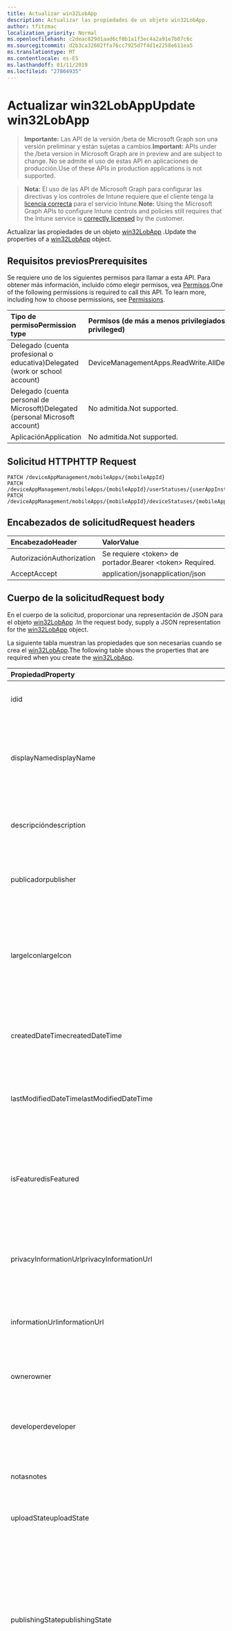 ```yaml
---
title: Actualizar win32LobApp
description: Actualizar las propiedades de un objeto win32LobApp.
author: tfitzmac
localization_priority: Normal
ms.openlocfilehash: c2deac829d1aad6cf0b1a1f3ec4a2a91e7b07c6c
ms.sourcegitcommit: d2b3ca32602ffa76cc7925d7f4d1e2258e611ea5
ms.translationtype: MT
ms.contentlocale: es-ES
ms.lasthandoff: 01/11/2019
ms.locfileid: "27864935"
---
```

# <a name="update-win32lobapp"></a><span data-ttu-id="2ab69-103">Actualizar win32LobApp</span><span class="sxs-lookup"><span data-stu-id="2ab69-103">Update win32LobApp</span></span>

> <span data-ttu-id="2ab69-104">**Importante:** Las API de la versión /beta de Microsoft Graph son una versión preliminar y están sujetas a cambios.</span><span class="sxs-lookup"><span data-stu-id="2ab69-104">**Important:** APIs under the /beta version in Microsoft Graph are in preview and are subject to change.</span></span> <span data-ttu-id="2ab69-105">No se admite el uso de estas API en aplicaciones de producción.</span><span class="sxs-lookup"><span data-stu-id="2ab69-105">Use of these APIs in production applications is not supported.</span></span>

> <span data-ttu-id="2ab69-106">**Nota:** El uso de las API de Microsoft Graph para configurar las directivas y los controles de Intune requiere que el cliente tenga la [licencia correcta](https://go.microsoft.com/fwlink/?linkid=839381) para el servicio Intune.</span><span class="sxs-lookup"><span data-stu-id="2ab69-106">**Note:** Using the Microsoft Graph APIs to configure Intune controls and policies still requires that the Intune service is [correctly licensed](https://go.microsoft.com/fwlink/?linkid=839381) by the customer.</span></span>

<span data-ttu-id="2ab69-107">Actualizar las propiedades de un objeto [win32LobApp](../resources/intune-apps-win32lobapp.md) .</span><span class="sxs-lookup"><span data-stu-id="2ab69-107">Update the properties of a [win32LobApp](../resources/intune-apps-win32lobapp.md) object.</span></span>
## <a name="prerequisites"></a><span data-ttu-id="2ab69-108">Requisitos previos</span><span class="sxs-lookup"><span data-stu-id="2ab69-108">Prerequisites</span></span>
<span data-ttu-id="2ab69-p102">Se requiere uno de los siguientes permisos para llamar a esta API. Para obtener más información, incluido cómo elegir permisos, vea [Permisos](/graph/permissions-reference).</span><span class="sxs-lookup"><span data-stu-id="2ab69-p102">One of the following permissions is required to call this API. To learn more, including how to choose permissions, see [Permissions](/graph/permissions-reference).</span></span>

|<span data-ttu-id="2ab69-111">Tipo de permiso</span><span class="sxs-lookup"><span data-stu-id="2ab69-111">Permission type</span></span>|<span data-ttu-id="2ab69-112">Permisos (de más a menos privilegiados)</span><span class="sxs-lookup"><span data-stu-id="2ab69-112">Permissions (from most to least privileged)</span></span>|
|:---|:---|
|<span data-ttu-id="2ab69-113">Delegado (cuenta profesional o educativa)</span><span class="sxs-lookup"><span data-stu-id="2ab69-113">Delegated (work or school account)</span></span>|<span data-ttu-id="2ab69-114">DeviceManagementApps.ReadWrite.All</span><span class="sxs-lookup"><span data-stu-id="2ab69-114">DeviceManagementApps.ReadWrite.All</span></span>|
|<span data-ttu-id="2ab69-115">Delegado (cuenta personal de Microsoft)</span><span class="sxs-lookup"><span data-stu-id="2ab69-115">Delegated (personal Microsoft account)</span></span>|<span data-ttu-id="2ab69-116">No admitida.</span><span class="sxs-lookup"><span data-stu-id="2ab69-116">Not supported.</span></span>|
|<span data-ttu-id="2ab69-117">Aplicación</span><span class="sxs-lookup"><span data-stu-id="2ab69-117">Application</span></span>|<span data-ttu-id="2ab69-118">No admitida.</span><span class="sxs-lookup"><span data-stu-id="2ab69-118">Not supported.</span></span>|

## <a name="http-request"></a><span data-ttu-id="2ab69-119">Solicitud HTTP</span><span class="sxs-lookup"><span data-stu-id="2ab69-119">HTTP Request</span></span>
<!-- {
  "blockType": "ignored"
}
-->
``` http
PATCH /deviceAppManagement/mobileApps/{mobileAppId}
PATCH /deviceAppManagement/mobileApps/{mobileAppId}/userStatuses/{userAppInstallStatusId}/app
PATCH /deviceAppManagement/mobileApps/{mobileAppId}/deviceStatuses/{mobileAppInstallStatusId}/app
```

## <a name="request-headers"></a><span data-ttu-id="2ab69-120">Encabezados de solicitud</span><span class="sxs-lookup"><span data-stu-id="2ab69-120">Request headers</span></span>
|<span data-ttu-id="2ab69-121">Encabezado</span><span class="sxs-lookup"><span data-stu-id="2ab69-121">Header</span></span>|<span data-ttu-id="2ab69-122">Valor</span><span class="sxs-lookup"><span data-stu-id="2ab69-122">Value</span></span>|
|:---|:---|
|<span data-ttu-id="2ab69-123">Autorización</span><span class="sxs-lookup"><span data-stu-id="2ab69-123">Authorization</span></span>|<span data-ttu-id="2ab69-124">Se requiere &lt;token&gt; de portador.</span><span class="sxs-lookup"><span data-stu-id="2ab69-124">Bearer &lt;token&gt; Required.</span></span>|
|<span data-ttu-id="2ab69-125">Accept</span><span class="sxs-lookup"><span data-stu-id="2ab69-125">Accept</span></span>|<span data-ttu-id="2ab69-126">application/json</span><span class="sxs-lookup"><span data-stu-id="2ab69-126">application/json</span></span>|

## <a name="request-body"></a><span data-ttu-id="2ab69-127">Cuerpo de la solicitud</span><span class="sxs-lookup"><span data-stu-id="2ab69-127">Request body</span></span>
<span data-ttu-id="2ab69-128">En el cuerpo de la solicitud, proporcionar una representación de JSON para el objeto [win32LobApp](../resources/intune-apps-win32lobapp.md) .</span><span class="sxs-lookup"><span data-stu-id="2ab69-128">In the request body, supply a JSON representation for the [win32LobApp](../resources/intune-apps-win32lobapp.md) object.</span></span>

<span data-ttu-id="2ab69-129">La siguiente tabla muestran las propiedades que son necesarias cuando se crea el [win32LobApp](../resources/intune-apps-win32lobapp.md).</span><span class="sxs-lookup"><span data-stu-id="2ab69-129">The following table shows the properties that are required when you create the [win32LobApp](../resources/intune-apps-win32lobapp.md).</span></span>

|<span data-ttu-id="2ab69-130">Propiedad</span><span class="sxs-lookup"><span data-stu-id="2ab69-130">Property</span></span>|<span data-ttu-id="2ab69-131">Tipo</span><span class="sxs-lookup"><span data-stu-id="2ab69-131">Type</span></span>|<span data-ttu-id="2ab69-132">Descripción</span><span class="sxs-lookup"><span data-stu-id="2ab69-132">Description</span></span>|
|:---|:---|:---|
|<span data-ttu-id="2ab69-133">id</span><span class="sxs-lookup"><span data-stu-id="2ab69-133">id</span></span>|<span data-ttu-id="2ab69-134">Cadena</span><span class="sxs-lookup"><span data-stu-id="2ab69-134">String</span></span>|<span data-ttu-id="2ab69-135">Clave de la entidad.</span><span class="sxs-lookup"><span data-stu-id="2ab69-135">Key of the entity.</span></span> <span data-ttu-id="2ab69-136">Heredado de [mobileApp](../resources/intune-apps-mobileapp.md).</span><span class="sxs-lookup"><span data-stu-id="2ab69-136">Inherited from [mobileApp](../resources/intune-apps-mobileapp.md)</span></span>|
|<span data-ttu-id="2ab69-137">displayName</span><span class="sxs-lookup"><span data-stu-id="2ab69-137">displayName</span></span>|<span data-ttu-id="2ab69-138">Cadena</span><span class="sxs-lookup"><span data-stu-id="2ab69-138">String</span></span>|<span data-ttu-id="2ab69-139">Título de la aplicación importado o proporcionado por el administrador.</span><span class="sxs-lookup"><span data-stu-id="2ab69-139">The admin provided or imported title of the app.</span></span> <span data-ttu-id="2ab69-140">Heredado de [mobileApp](../resources/intune-apps-mobileapp.md).</span><span class="sxs-lookup"><span data-stu-id="2ab69-140">Inherited from [mobileApp](../resources/intune-apps-mobileapp.md)</span></span>|
|<span data-ttu-id="2ab69-141">descripción</span><span class="sxs-lookup"><span data-stu-id="2ab69-141">description</span></span>|<span data-ttu-id="2ab69-142">Cadena</span><span class="sxs-lookup"><span data-stu-id="2ab69-142">String</span></span>|<span data-ttu-id="2ab69-143">Descripción de la aplicación.</span><span class="sxs-lookup"><span data-stu-id="2ab69-143">The description of the app.</span></span> <span data-ttu-id="2ab69-144">Heredado de [mobileApp](../resources/intune-apps-mobileapp.md).</span><span class="sxs-lookup"><span data-stu-id="2ab69-144">Inherited from [mobileApp](../resources/intune-apps-mobileapp.md)</span></span>|
|<span data-ttu-id="2ab69-145">publicador</span><span class="sxs-lookup"><span data-stu-id="2ab69-145">publisher</span></span>|<span data-ttu-id="2ab69-146">Cadena</span><span class="sxs-lookup"><span data-stu-id="2ab69-146">String</span></span>|<span data-ttu-id="2ab69-147">Publicador de la aplicación.</span><span class="sxs-lookup"><span data-stu-id="2ab69-147">The publisher of the app.</span></span> <span data-ttu-id="2ab69-148">Heredado de [mobileApp](../resources/intune-apps-mobileapp.md).</span><span class="sxs-lookup"><span data-stu-id="2ab69-148">Inherited from [mobileApp](../resources/intune-apps-mobileapp.md)</span></span>|
|<span data-ttu-id="2ab69-149">largeIcon</span><span class="sxs-lookup"><span data-stu-id="2ab69-149">largeIcon</span></span>|[<span data-ttu-id="2ab69-150">mimeContent</span><span class="sxs-lookup"><span data-stu-id="2ab69-150">mimeContent</span></span>](../resources/intune-shared-mimecontent.md)|<span data-ttu-id="2ab69-151">Icono grande que se mostrará en los detalles de la aplicación y se usa para cargar el icono.</span><span class="sxs-lookup"><span data-stu-id="2ab69-151">The large icon, to be displayed in the app details and used for upload of the icon.</span></span> <span data-ttu-id="2ab69-152">Heredado de [mobileApp](../resources/intune-apps-mobileapp.md).</span><span class="sxs-lookup"><span data-stu-id="2ab69-152">Inherited from [mobileApp](../resources/intune-apps-mobileapp.md)</span></span>|
|<span data-ttu-id="2ab69-153">createdDateTime</span><span class="sxs-lookup"><span data-stu-id="2ab69-153">createdDateTime</span></span>|<span data-ttu-id="2ab69-154">DateTimeOffset</span><span class="sxs-lookup"><span data-stu-id="2ab69-154">DateTimeOffset</span></span>|<span data-ttu-id="2ab69-155">Fecha y hora de creación de la aplicación.</span><span class="sxs-lookup"><span data-stu-id="2ab69-155">The date and time the app was created.</span></span> <span data-ttu-id="2ab69-156">Heredado de [mobileApp](../resources/intune-apps-mobileapp.md).</span><span class="sxs-lookup"><span data-stu-id="2ab69-156">Inherited from [mobileApp](../resources/intune-apps-mobileapp.md)</span></span>|
|<span data-ttu-id="2ab69-157">lastModifiedDateTime</span><span class="sxs-lookup"><span data-stu-id="2ab69-157">lastModifiedDateTime</span></span>|<span data-ttu-id="2ab69-158">DateTimeOffset</span><span class="sxs-lookup"><span data-stu-id="2ab69-158">DateTimeOffset</span></span>|<span data-ttu-id="2ab69-159">Fecha y hora de la última modificación de la aplicación.</span><span class="sxs-lookup"><span data-stu-id="2ab69-159">The date and time the app was last modified.</span></span> <span data-ttu-id="2ab69-160">Heredado de [mobileApp](../resources/intune-apps-mobileapp.md).</span><span class="sxs-lookup"><span data-stu-id="2ab69-160">Inherited from [mobileApp](../resources/intune-apps-mobileapp.md)</span></span>|
|<span data-ttu-id="2ab69-161">isFeatured</span><span class="sxs-lookup"><span data-stu-id="2ab69-161">isFeatured</span></span>|<span data-ttu-id="2ab69-162">Booleano</span><span class="sxs-lookup"><span data-stu-id="2ab69-162">Boolean</span></span>|<span data-ttu-id="2ab69-163">Valor que indica si el administrador ha marcado la aplicación como destacada. Heredado de [mobileApp](../resources/intune-apps-mobileapp.md).</span><span class="sxs-lookup"><span data-stu-id="2ab69-163">The value indicating whether the app is marked as featured by the admin. Inherited from [mobileApp](../resources/intune-apps-mobileapp.md)</span></span>|
|<span data-ttu-id="2ab69-164">privacyInformationUrl</span><span class="sxs-lookup"><span data-stu-id="2ab69-164">privacyInformationUrl</span></span>|<span data-ttu-id="2ab69-165">Cadena</span><span class="sxs-lookup"><span data-stu-id="2ab69-165">String</span></span>|<span data-ttu-id="2ab69-166">La dirección URL de la declaración de privacidad.</span><span class="sxs-lookup"><span data-stu-id="2ab69-166">The privacy statement Url.</span></span> <span data-ttu-id="2ab69-167">Heredado de [mobileApp](../resources/intune-apps-mobileapp.md).</span><span class="sxs-lookup"><span data-stu-id="2ab69-167">Inherited from [mobileApp](../resources/intune-apps-mobileapp.md)</span></span>|
|<span data-ttu-id="2ab69-168">informationUrl</span><span class="sxs-lookup"><span data-stu-id="2ab69-168">informationUrl</span></span>|<span data-ttu-id="2ab69-169">Cadena</span><span class="sxs-lookup"><span data-stu-id="2ab69-169">String</span></span>|<span data-ttu-id="2ab69-170">La dirección URL para obtener más información.</span><span class="sxs-lookup"><span data-stu-id="2ab69-170">The more information Url.</span></span> <span data-ttu-id="2ab69-171">Heredado de [mobileApp](../resources/intune-apps-mobileapp.md).</span><span class="sxs-lookup"><span data-stu-id="2ab69-171">Inherited from [mobileApp](../resources/intune-apps-mobileapp.md)</span></span>|
|<span data-ttu-id="2ab69-172">owner</span><span class="sxs-lookup"><span data-stu-id="2ab69-172">owner</span></span>|<span data-ttu-id="2ab69-173">Cadena</span><span class="sxs-lookup"><span data-stu-id="2ab69-173">String</span></span>|<span data-ttu-id="2ab69-174">Propietario de la aplicación.</span><span class="sxs-lookup"><span data-stu-id="2ab69-174">The owner of the app.</span></span> <span data-ttu-id="2ab69-175">Heredado de [mobileApp](../resources/intune-apps-mobileapp.md).</span><span class="sxs-lookup"><span data-stu-id="2ab69-175">Inherited from [mobileApp](../resources/intune-apps-mobileapp.md)</span></span>|
|<span data-ttu-id="2ab69-176">developer</span><span class="sxs-lookup"><span data-stu-id="2ab69-176">developer</span></span>|<span data-ttu-id="2ab69-177">Cadena</span><span class="sxs-lookup"><span data-stu-id="2ab69-177">String</span></span>|<span data-ttu-id="2ab69-178">Desarrollador de la aplicación.</span><span class="sxs-lookup"><span data-stu-id="2ab69-178">The developer of the app.</span></span> <span data-ttu-id="2ab69-179">Heredado de [mobileApp](../resources/intune-apps-mobileapp.md).</span><span class="sxs-lookup"><span data-stu-id="2ab69-179">Inherited from [mobileApp](../resources/intune-apps-mobileapp.md)</span></span>|
|<span data-ttu-id="2ab69-180">notas</span><span class="sxs-lookup"><span data-stu-id="2ab69-180">notes</span></span>|<span data-ttu-id="2ab69-181">Cadena</span><span class="sxs-lookup"><span data-stu-id="2ab69-181">String</span></span>|<span data-ttu-id="2ab69-182">Notas de la aplicación.</span><span class="sxs-lookup"><span data-stu-id="2ab69-182">Notes for the app.</span></span> <span data-ttu-id="2ab69-183">Heredado de [mobileApp](../resources/intune-apps-mobileapp.md).</span><span class="sxs-lookup"><span data-stu-id="2ab69-183">Inherited from [mobileApp](../resources/intune-apps-mobileapp.md)</span></span>|
|<span data-ttu-id="2ab69-184">uploadState</span><span class="sxs-lookup"><span data-stu-id="2ab69-184">uploadState</span></span>|<span data-ttu-id="2ab69-185">Int32</span><span class="sxs-lookup"><span data-stu-id="2ab69-185">Int32</span></span>|<span data-ttu-id="2ab69-186">El estado de carga.</span><span class="sxs-lookup"><span data-stu-id="2ab69-186">The upload state.</span></span> <span data-ttu-id="2ab69-187">Heredado de [mobileApp](../resources/intune-apps-mobileapp.md).</span><span class="sxs-lookup"><span data-stu-id="2ab69-187">Inherited from [mobileApp](../resources/intune-apps-mobileapp.md)</span></span>|
|<span data-ttu-id="2ab69-188">publishingState</span><span class="sxs-lookup"><span data-stu-id="2ab69-188">publishingState</span></span>|[<span data-ttu-id="2ab69-189">mobileAppPublishingState</span><span class="sxs-lookup"><span data-stu-id="2ab69-189">mobileAppPublishingState</span></span>](../resources/intune-apps-mobileapppublishingstate.md)|<span data-ttu-id="2ab69-190">Estado de publicación de la aplicación.</span><span class="sxs-lookup"><span data-stu-id="2ab69-190">The publishing state for the app.</span></span> <span data-ttu-id="2ab69-191">La aplicación no puede asignarse a menos que se publique.</span><span class="sxs-lookup"><span data-stu-id="2ab69-191">The app cannot be assigned unless the app is published.</span></span> <span data-ttu-id="2ab69-192">Se hereda de [mobileApp](../resources/intune-apps-mobileapp.md).</span><span class="sxs-lookup"><span data-stu-id="2ab69-192">Inherited from [mobileApp](../resources/intune-apps-mobileapp.md).</span></span> <span data-ttu-id="2ab69-193">Los valores posibles son: `notPublished`, `processing` y `published`.</span><span class="sxs-lookup"><span data-stu-id="2ab69-193">Possible values are: `notPublished`, `processing`, `published`.</span></span>|
|<span data-ttu-id="2ab69-194">committedContentVersion</span><span class="sxs-lookup"><span data-stu-id="2ab69-194">committedContentVersion</span></span>|<span data-ttu-id="2ab69-195">Cadena</span><span class="sxs-lookup"><span data-stu-id="2ab69-195">String</span></span>|<span data-ttu-id="2ab69-196">Versión interna del contenido confirmado.</span><span class="sxs-lookup"><span data-stu-id="2ab69-196">The internal committed content version.</span></span> <span data-ttu-id="2ab69-197">Heredado de [mobileLobApp](../resources/intune-apps-mobilelobapp.md).</span><span class="sxs-lookup"><span data-stu-id="2ab69-197">Inherited from [mobileLobApp](../resources/intune-apps-mobilelobapp.md)</span></span>|
|<span data-ttu-id="2ab69-198">fileName</span><span class="sxs-lookup"><span data-stu-id="2ab69-198">fileName</span></span>|<span data-ttu-id="2ab69-199">Cadena</span><span class="sxs-lookup"><span data-stu-id="2ab69-199">String</span></span>|<span data-ttu-id="2ab69-200">Nombre del archivo de la aplicación de LOB principal.</span><span class="sxs-lookup"><span data-stu-id="2ab69-200">The name of the main Lob application file.</span></span> <span data-ttu-id="2ab69-201">Heredado de [mobileLobApp](../resources/intune-apps-mobilelobapp.md).</span><span class="sxs-lookup"><span data-stu-id="2ab69-201">Inherited from [mobileLobApp](../resources/intune-apps-mobilelobapp.md)</span></span>|
|<span data-ttu-id="2ab69-202">size</span><span class="sxs-lookup"><span data-stu-id="2ab69-202">size</span></span>|<span data-ttu-id="2ab69-203">Int64</span><span class="sxs-lookup"><span data-stu-id="2ab69-203">Int64</span></span>|<span data-ttu-id="2ab69-204">Tamaño total, incluidos todos los archivos cargados.</span><span class="sxs-lookup"><span data-stu-id="2ab69-204">The total size, including all uploaded files.</span></span> <span data-ttu-id="2ab69-205">Heredado de [mobileLobApp](../resources/intune-apps-mobilelobapp.md).</span><span class="sxs-lookup"><span data-stu-id="2ab69-205">Inherited from [mobileLobApp](../resources/intune-apps-mobilelobapp.md)</span></span>|
|<span data-ttu-id="2ab69-206">installCommandLine</span><span class="sxs-lookup"><span data-stu-id="2ab69-206">installCommandLine</span></span>|<span data-ttu-id="2ab69-207">Cadena</span><span class="sxs-lookup"><span data-stu-id="2ab69-207">String</span></span>|<span data-ttu-id="2ab69-208">La línea de comandos para instalar esta aplicación</span><span class="sxs-lookup"><span data-stu-id="2ab69-208">The command line to install this app</span></span>|
|<span data-ttu-id="2ab69-209">uninstallCommandLine</span><span class="sxs-lookup"><span data-stu-id="2ab69-209">uninstallCommandLine</span></span>|<span data-ttu-id="2ab69-210">Cadena</span><span class="sxs-lookup"><span data-stu-id="2ab69-210">String</span></span>|<span data-ttu-id="2ab69-211">La línea de comandos para desinstalar esta aplicación</span><span class="sxs-lookup"><span data-stu-id="2ab69-211">The command line to uninstall this app</span></span>|
|<span data-ttu-id="2ab69-212">applicableArchitectures</span><span class="sxs-lookup"><span data-stu-id="2ab69-212">applicableArchitectures</span></span>|[<span data-ttu-id="2ab69-213">windowsArchitecture</span><span class="sxs-lookup"><span data-stu-id="2ab69-213">windowsArchitecture</span></span>](../resources/intune-apps-windowsarchitecture.md)|<span data-ttu-id="2ab69-214">Arquitecturas de Windows en las que se puede ejecutar esta aplicación.</span><span class="sxs-lookup"><span data-stu-id="2ab69-214">The Windows architecture(s) for which this app can run on.</span></span> <span data-ttu-id="2ab69-215">Los valores posibles son: `none`, `x86`, `x64`, `arm` y `neutral`.</span><span class="sxs-lookup"><span data-stu-id="2ab69-215">Possible values are: `none`, `x86`, `x64`, `arm`, `neutral`.</span></span>|
|<span data-ttu-id="2ab69-216">minimumSupportedOperatingSystem</span><span class="sxs-lookup"><span data-stu-id="2ab69-216">minimumSupportedOperatingSystem</span></span>|[<span data-ttu-id="2ab69-217">windowsMinimumOperatingSystem</span><span class="sxs-lookup"><span data-stu-id="2ab69-217">windowsMinimumOperatingSystem</span></span>](../resources/intune-apps-windowsminimumoperatingsystem.md)|<span data-ttu-id="2ab69-218">Valor del sistema operativo mínimo aplicable.</span><span class="sxs-lookup"><span data-stu-id="2ab69-218">The value for the minimum applicable operating system.</span></span>|
|<span data-ttu-id="2ab69-219">minimumFreeDiskSpaceInMB</span><span class="sxs-lookup"><span data-stu-id="2ab69-219">minimumFreeDiskSpaceInMB</span></span>|<span data-ttu-id="2ab69-220">Int32</span><span class="sxs-lookup"><span data-stu-id="2ab69-220">Int32</span></span>|<span data-ttu-id="2ab69-221">El valor para el espacio libre en disco mínimo que se requiere para instalar esta aplicación.</span><span class="sxs-lookup"><span data-stu-id="2ab69-221">The value for the minimum free disk space which is required to install this app.</span></span>|
|<span data-ttu-id="2ab69-222">minimumMemoryInMB</span><span class="sxs-lookup"><span data-stu-id="2ab69-222">minimumMemoryInMB</span></span>|<span data-ttu-id="2ab69-223">Int32</span><span class="sxs-lookup"><span data-stu-id="2ab69-223">Int32</span></span>|<span data-ttu-id="2ab69-224">El valor de la memoria física mínimo que se requiere para instalar esta aplicación.</span><span class="sxs-lookup"><span data-stu-id="2ab69-224">The value for the minimum physical memory which is required to install this app.</span></span>|
|<span data-ttu-id="2ab69-225">minimumNumberOfProcessors</span><span class="sxs-lookup"><span data-stu-id="2ab69-225">minimumNumberOfProcessors</span></span>|<span data-ttu-id="2ab69-226">Int32</span><span class="sxs-lookup"><span data-stu-id="2ab69-226">Int32</span></span>|<span data-ttu-id="2ab69-227">El valor para el número mínimo de procesadores que se requiere para instalar esta aplicación.</span><span class="sxs-lookup"><span data-stu-id="2ab69-227">The value for the minimum number of processors which is required to install this app.</span></span>|
|<span data-ttu-id="2ab69-228">minimumCpuSpeedInMHz</span><span class="sxs-lookup"><span data-stu-id="2ab69-228">minimumCpuSpeedInMHz</span></span>|<span data-ttu-id="2ab69-229">Int32</span><span class="sxs-lookup"><span data-stu-id="2ab69-229">Int32</span></span>|<span data-ttu-id="2ab69-230">El valor de la velocidad de CPU mínimo que se requiere para instalar esta aplicación.</span><span class="sxs-lookup"><span data-stu-id="2ab69-230">The value for the minimum CPU speed which is required to install this app.</span></span>|
|<span data-ttu-id="2ab69-231">detectionRules</span><span class="sxs-lookup"><span data-stu-id="2ab69-231">detectionRules</span></span>|<span data-ttu-id="2ab69-232">colección de [win32LobAppDetection](../resources/intune-apps-win32lobappdetection.md)</span><span class="sxs-lookup"><span data-stu-id="2ab69-232">[win32LobAppDetection](../resources/intune-apps-win32lobappdetection.md) collection</span></span>|<span data-ttu-id="2ab69-233">Las reglas de detección para detectar la aplicación de línea de negocio (LoB) de Win32.</span><span class="sxs-lookup"><span data-stu-id="2ab69-233">The detection rules to detect Win32 Line of Business (LoB) app.</span></span>|
|<span data-ttu-id="2ab69-234">installExperience</span><span class="sxs-lookup"><span data-stu-id="2ab69-234">installExperience</span></span>|[<span data-ttu-id="2ab69-235">win32LobAppInstallExperience</span><span class="sxs-lookup"><span data-stu-id="2ab69-235">win32LobAppInstallExperience</span></span>](../resources/intune-apps-win32lobappinstallexperience.md)|<span data-ttu-id="2ab69-236">La experiencia de instalación para esta aplicación.</span><span class="sxs-lookup"><span data-stu-id="2ab69-236">The install experience for this app.</span></span>|
|<span data-ttu-id="2ab69-237">returnCodes</span><span class="sxs-lookup"><span data-stu-id="2ab69-237">returnCodes</span></span>|<span data-ttu-id="2ab69-238">colección de [win32LobAppReturnCode](../resources/intune-apps-win32lobappreturncode.md)</span><span class="sxs-lookup"><span data-stu-id="2ab69-238">[win32LobAppReturnCode](../resources/intune-apps-win32lobappreturncode.md) collection</span></span>|<span data-ttu-id="2ab69-239">Los códigos de retorno para registrar el comportamiento de la instalación.</span><span class="sxs-lookup"><span data-stu-id="2ab69-239">The return codes for post installation behavior.</span></span>|
|<span data-ttu-id="2ab69-240">msiInformation</span><span class="sxs-lookup"><span data-stu-id="2ab69-240">msiInformation</span></span>|[<span data-ttu-id="2ab69-241">win32LobAppMsiInformation</span><span class="sxs-lookup"><span data-stu-id="2ab69-241">win32LobAppMsiInformation</span></span>](../resources/intune-apps-win32lobappmsiinformation.md)|<span data-ttu-id="2ab69-242">Los detalles MSI si esta aplicación Win32 es una aplicación MSI.</span><span class="sxs-lookup"><span data-stu-id="2ab69-242">The MSI details if this Win32 app is an MSI app.</span></span>|
|<span data-ttu-id="2ab69-243">setupFilePath</span><span class="sxs-lookup"><span data-stu-id="2ab69-243">setupFilePath</span></span>|<span data-ttu-id="2ab69-244">Cadena</span><span class="sxs-lookup"><span data-stu-id="2ab69-244">String</span></span>|<span data-ttu-id="2ab69-245">La ruta de acceso relativa del archivo del programa de instalación en el paquete de Win32LobApp cifrado.</span><span class="sxs-lookup"><span data-stu-id="2ab69-245">The relative path of the setup file in the encrypted Win32LobApp package.</span></span>|



## <a name="response"></a><span data-ttu-id="2ab69-246">Respuesta</span><span class="sxs-lookup"><span data-stu-id="2ab69-246">Response</span></span>
<span data-ttu-id="2ab69-247">Si tiene éxito, este método devuelve una `200 OK` código de respuesta y un objeto actualizado [win32LobApp](../resources/intune-apps-win32lobapp.md) en el cuerpo de la respuesta.</span><span class="sxs-lookup"><span data-stu-id="2ab69-247">If successful, this method returns a `200 OK` response code and an updated [win32LobApp](../resources/intune-apps-win32lobapp.md) object in the response body.</span></span>

## <a name="example"></a><span data-ttu-id="2ab69-248">Ejemplo</span><span class="sxs-lookup"><span data-stu-id="2ab69-248">Example</span></span>
### <a name="request"></a><span data-ttu-id="2ab69-249">Solicitud</span><span class="sxs-lookup"><span data-stu-id="2ab69-249">Request</span></span>
<span data-ttu-id="2ab69-250">Aquí tiene un ejemplo de la solicitud.</span><span class="sxs-lookup"><span data-stu-id="2ab69-250">Here is an example of the request.</span></span>
``` http
PATCH https://graph.microsoft.com/beta/deviceAppManagement/mobileApps/{mobileAppId}
Content-type: application/json
Content-length: 2214

{
  "displayName": "Display Name value",
  "description": "Description value",
  "publisher": "Publisher value",
  "largeIcon": {
    "@odata.type": "microsoft.graph.mimeContent",
    "type": "Type value",
    "value": "dmFsdWU="
  },
  "lastModifiedDateTime": "2017-01-01T00:00:35.1329464-08:00",
  "isFeatured": true,
  "privacyInformationUrl": "https://example.com/privacyInformationUrl/",
  "informationUrl": "https://example.com/informationUrl/",
  "owner": "Owner value",
  "developer": "Developer value",
  "notes": "Notes value",
  "uploadState": 11,
  "publishingState": "processing",
  "committedContentVersion": "Committed Content Version value",
  "fileName": "File Name value",
  "size": 4,
  "installCommandLine": "Install Command Line value",
  "uninstallCommandLine": "Uninstall Command Line value",
  "applicableArchitectures": "x86",
  "minimumSupportedOperatingSystem": {
    "@odata.type": "microsoft.graph.windowsMinimumOperatingSystem",
    "v8_0": true,
    "v8_1": true,
    "v10_0": true,
    "v10_1607": true,
    "v10_1703": true,
    "v10_1709": true,
    "v10_1803": true
  },
  "minimumFreeDiskSpaceInMB": 8,
  "minimumMemoryInMB": 1,
  "minimumNumberOfProcessors": 9,
  "minimumCpuSpeedInMHz": 4,
  "detectionRules": [
    {
      "@odata.type": "microsoft.graph.win32LobAppRegistryDetection",
      "check32BitOn64System": true,
      "keyPath": "Key Path value",
      "valueName": "Value Name value",
      "detectionType": "exists",
      "operator": "equal",
      "detectionValue": "Detection Value value"
    }
  ],
  "installExperience": {
    "@odata.type": "microsoft.graph.win32LobAppInstallExperience",
    "runAsAccount": "user"
  },
  "returnCodes": [
    {
      "@odata.type": "microsoft.graph.win32LobAppReturnCode",
      "returnCode": 10,
      "type": "success"
    }
  ],
  "msiInformation": {
    "@odata.type": "microsoft.graph.win32LobAppMsiInformation",
    "productCode": "Product Code value",
    "productVersion": "Product Version value",
    "upgradeCode": "Upgrade Code value",
    "requiresReboot": true,
    "packageType": "perUser"
  },
  "setupFilePath": "Setup File Path value"
}
```

### <a name="response"></a><span data-ttu-id="2ab69-251">Respuesta</span><span class="sxs-lookup"><span data-stu-id="2ab69-251">Response</span></span>
<span data-ttu-id="2ab69-p121">Aquí tiene un ejemplo de la respuesta. Nota: Puede que el objeto de respuesta que aparece aquí se trunque para abreviar. Todas las propiedades se devolverán de una llamada real.</span><span class="sxs-lookup"><span data-stu-id="2ab69-p121">Here is an example of the response. Note: The response object shown here may be truncated for brevity. All of the properties will be returned from an actual call.</span></span>
``` http
HTTP/1.1 200 OK
Content-Type: application/json
Content-Length: 2372

{
  "@odata.type": "#microsoft.graph.win32LobApp",
  "id": "9607b530-b530-9607-30b5-079630b50796",
  "displayName": "Display Name value",
  "description": "Description value",
  "publisher": "Publisher value",
  "largeIcon": {
    "@odata.type": "microsoft.graph.mimeContent",
    "type": "Type value",
    "value": "dmFsdWU="
  },
  "createdDateTime": "2017-01-01T00:02:43.5775965-08:00",
  "lastModifiedDateTime": "2017-01-01T00:00:35.1329464-08:00",
  "isFeatured": true,
  "privacyInformationUrl": "https://example.com/privacyInformationUrl/",
  "informationUrl": "https://example.com/informationUrl/",
  "owner": "Owner value",
  "developer": "Developer value",
  "notes": "Notes value",
  "uploadState": 11,
  "publishingState": "processing",
  "committedContentVersion": "Committed Content Version value",
  "fileName": "File Name value",
  "size": 4,
  "installCommandLine": "Install Command Line value",
  "uninstallCommandLine": "Uninstall Command Line value",
  "applicableArchitectures": "x86",
  "minimumSupportedOperatingSystem": {
    "@odata.type": "microsoft.graph.windowsMinimumOperatingSystem",
    "v8_0": true,
    "v8_1": true,
    "v10_0": true,
    "v10_1607": true,
    "v10_1703": true,
    "v10_1709": true,
    "v10_1803": true
  },
  "minimumFreeDiskSpaceInMB": 8,
  "minimumMemoryInMB": 1,
  "minimumNumberOfProcessors": 9,
  "minimumCpuSpeedInMHz": 4,
  "detectionRules": [
    {
      "@odata.type": "microsoft.graph.win32LobAppRegistryDetection",
      "check32BitOn64System": true,
      "keyPath": "Key Path value",
      "valueName": "Value Name value",
      "detectionType": "exists",
      "operator": "equal",
      "detectionValue": "Detection Value value"
    }
  ],
  "installExperience": {
    "@odata.type": "microsoft.graph.win32LobAppInstallExperience",
    "runAsAccount": "user"
  },
  "returnCodes": [
    {
      "@odata.type": "microsoft.graph.win32LobAppReturnCode",
      "returnCode": 10,
      "type": "success"
    }
  ],
  "msiInformation": {
    "@odata.type": "microsoft.graph.win32LobAppMsiInformation",
    "productCode": "Product Code value",
    "productVersion": "Product Version value",
    "upgradeCode": "Upgrade Code value",
    "requiresReboot": true,
    "packageType": "perUser"
  },
  "setupFilePath": "Setup File Path value"
}
```





